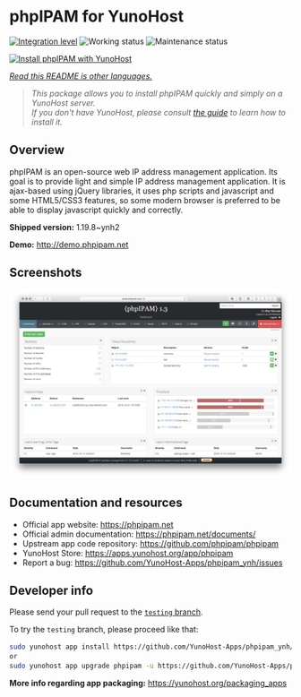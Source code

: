 <!--
N.B.: This README was automatically generated by <https://github.com/YunoHost/apps/tree/master/tools/readme_generator>
It shall NOT be edited by hand.
-->

# phpIPAM for YunoHost

[![Integration level](https://dash.yunohost.org/integration/phpipam.svg)](https://dash.yunohost.org/appci/app/phpipam) ![Working status](https://ci-apps.yunohost.org/ci/badges/phpipam.status.svg) ![Maintenance status](https://ci-apps.yunohost.org/ci/badges/phpipam.maintain.svg)

[![Install phpIPAM with YunoHost](https://install-app.yunohost.org/install-with-yunohost.svg)](https://install-app.yunohost.org/?app=phpipam)

*[Read this README is other languages.](./ALL_README.md)*

> *This package allows you to install phpIPAM quickly and simply on a YunoHost server.*  
> *If you don't have YunoHost, please consult [the guide](https://yunohost.org/install) to learn how to install it.*

## Overview

phpIPAM is an open-source web IP address management application. Its goal is to provide light and simple IP address management application. It is ajax-based using jQuery libraries, it uses php scripts and javascript and some HTML5/CSS3 features, so some modern browser is preferred to be able to display javascript quickly and correctly.

**Shipped version:** 1.19.8~ynh2

**Demo:** <http://demo.phpipam.net>

## Screenshots

![Screenshot of phpIPAM](./doc/screenshots/dashboard.png)

## Documentation and resources

- Official app website: <https://phpipam.net>
- Official admin documentation: <https://phpipam.net/documents/>
- Upstream app code repository: <https://github.com/phpipam/phpipam>
- YunoHost Store: <https://apps.yunohost.org/app/phpipam>
- Report a bug: <https://github.com/YunoHost-Apps/phpipam_ynh/issues>

## Developer info

Please send your pull request to the [`testing` branch](https://github.com/YunoHost-Apps/phpipam_ynh/tree/testing).

To try the `testing` branch, please proceed like that:

```bash
sudo yunohost app install https://github.com/YunoHost-Apps/phpipam_ynh/tree/testing --debug
or
sudo yunohost app upgrade phpipam -u https://github.com/YunoHost-Apps/phpipam_ynh/tree/testing --debug
```

**More info regarding app packaging:** <https://yunohost.org/packaging_apps>
